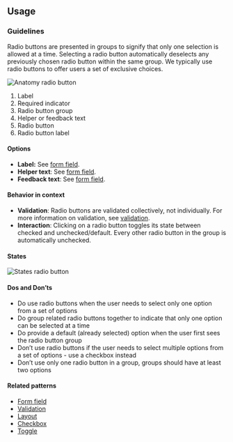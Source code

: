 ## Usage
### Guidelines

Radio buttons are presented in groups to signify that only one selection is allowed at a time. Selecting a radio button automatically deselects any previously chosen radio button within the same group. We typically use radio buttons to offer users a set of exclusive choices.

![Anatomy radio button](https://www.figma.com/design/wEptRgAezDU1z80Cn3eZ0o/iX-Pattern-Illustrations?node-id=3384-108&t=GDd4aJQUrPB3cC9X-4)

1. Label
2. Required indicator
3. Radio button group
4. Helper or feedback text
5. Radio button
6. Radio button label

#### Options

- **Label:** See [form field](../forms/forms-field).
- **Helper text**: See [form field](../forms/forms-field).
- **Feedback text**: See [form field](../forms/forms-field).

#### Behavior in context

- **Validation**: Radio buttons are validated collectively, not individually. For more information on validation, see [validation](../forms/forms-validation).
- **Interaction**: Clicking on a radio button toggles its state between checked and unchecked/default. Every other radio button in the group is automatically unchecked.

#### States

![States radio button](https://www.figma.com/design/wEptRgAezDU1z80Cn3eZ0o/iX-Pattern-Illustrations?node-id=3387-8703&t=ZvZOV5vvqWRxmqyv-4)

#### Dos and Don’ts

- Do use radio buttons when the user needs to select only one option from a set of options
- Do group related radio buttons together to indicate that only one option can be selected at a time
- Do provide a default (already selected) option when the user first sees the radio button group
- Don’t use radio buttons if the user needs to select multiple options from a set of options - use a checkbox instead
- Don’t use only one radio button in a group, groups should have at least two options

#### Related patterns

- [Form field](../forms/forms-field)
- [Validation](../forms/forms-validation)
- [Layout](../forms/forms-layout)
- [Checkbox](../checkbox)
- [Toggle](../toggle)
